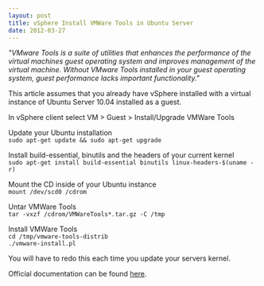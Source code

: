 ```yaml
---
layout: post
title: vSphere Install VMWare Tools in Ubuntu Server
date: 2012-03-27
---
```


<i>"VMware Tools is a suite of utilities that enhances the performance of the virtual machines guest operating system and improves management of the virtual machine. Without VMware Tools installed in your guest operating system, guest performance lacks important functionality."</i>  

This article assumes that you already have vSphere installed with a virtual instance of Ubuntu Server 10.04 installed as a guest.  

In vSphere client select VM &gt; Guest &gt; Install/Upgrade VMWare Tools  

Update your Ubuntu installation  
`sudo apt-get update && sudo apt-get upgrade`  


Install build-essential, binutils and the headers of your current kernel  
`sudo apt-get install build-essential binutils linux-headers-$(uname -r)`  


Mount the CD inside of your Ubuntu instance  
`mount /dev/scd0 /cdrom`  


Untar VMWare Tools  
`tar -vxzf /cdrom/VMWareTools*.tar.gz -C /tmp`  


Install VMWare Tools  
`cd /tmp/vmware-tools-distrib`  
`./vmware-install.pl`  


  
You will have to redo this each time you update your servers kernel.  

Official documentation can be found <a href="http://kb.vmware.com/selfservice/microsites/search.do?cmd=displayKC&docType=kc&docTypeID=DT_KB_1_1&externalId=1022525" target="_blank">here</a>.
